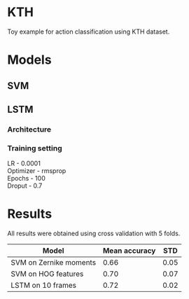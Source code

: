 # KTH

Toy example for action classification using KTH dataset.

# Models
## SVM

## LSTM
### Architecture

### Training setting
LR - 0.0001 \
Optimizer - rmsprop \
Epochs - 100 \
Droput - 0.7

# Results
All results were obtained using cross validation with 5 folds.

| Model                  | Mean accuracy | STD  |
|------------------------|---------------|------|
| SVM on Zernike moments | 0.66          | 0.05 |
| SVM on HOG features    | 0.70          | 0.07 |
| LSTM on 10 frames      | 0.72          | 0.02 |

